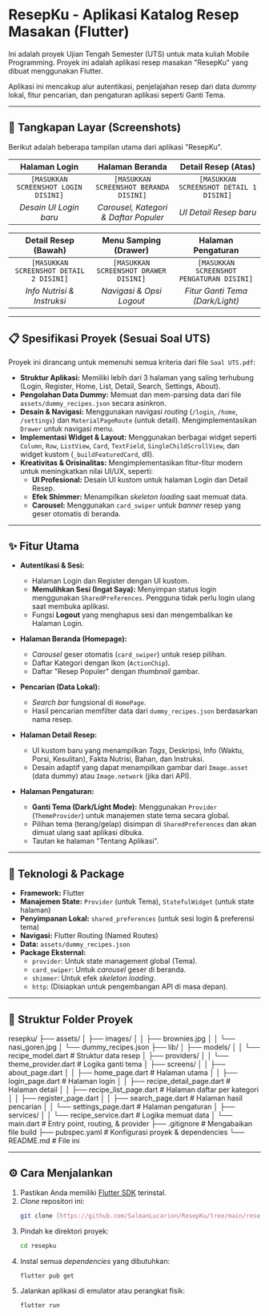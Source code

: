 # ResepKu - Aplikasi Katalog Resep Masakan (Flutter)

Ini adalah proyek Ujian Tengah Semester (UTS) untuk mata kuliah Mobile Programming. Proyek ini adalah aplikasi resep masakan "ResepKu" yang dibuat menggunakan Flutter.

Aplikasi ini mencakup alur autentikasi, penjelajahan resep dari data *dummy* lokal, fitur pencarian, dan pengaturan aplikasi seperti Ganti Tema.

---

## 📸 Tangkapan Layar (Screenshots)

Berikut adalah beberapa tampilan utama dari aplikasi "ResepKu".

| Halaman Login | Halaman Beranda | Detail Resep (Atas) |
| :---: | :---: | :---: |
| `[MASUKKAN SCREENSHOT LOGIN DISINI]` | `[MASUKKAN SCREENSHOT BERANDA DISINI]` | `[MASUKKAN SCREENSHOT DETAIL 1 DISINI]` |
| *Desain UI Login baru* | *Carousel, Kategori & Daftar Populer* | *UI Detail Resep baru* |

| Detail Resep (Bawah) | Menu Samping (Drawer) | Halaman Pengaturan |
| :---: | :---: | :---: |
| `[MASUKKAN SCREENSHOT DETAIL 2 DISINI]` | `[MASUKKAN SCREENSHOT DRAWER DISINI]` | `[MASUKKAN SCREENSHOT PENGATURAN DISINI]` |
| *Info Nutrisi & Instruksi* | *Navigasi & Opsi Logout* | *Fitur Ganti Tema (Dark/Light)* |

---

## 📋 Spesifikasi Proyek (Sesuai Soal UTS)

Proyek ini dirancang untuk memenuhi semua kriteria dari file `Soal UTS.pdf`:

* **Struktur Aplikasi:** Memiliki lebih dari 3 halaman yang saling terhubung (Login, Register, Home, List, Detail, Search, Settings, About).
* **Pengolahan Data Dummy:** Memuat dan mem-parsing data dari file `assets/dummy_recipes.json` secara asinkron.
* **Desain & Navigasi:** Menggunakan navigasi *routing* (`/login`, `/home`, `/settings`) dan `MaterialPageRoute` (untuk detail). Mengimplementasikan `Drawer` untuk navigasi menu.
* **Implementasi Widget & Layout:** Menggunakan berbagai widget seperti `Column`, `Row`, `ListView`, `Card`, `TextField`, `SingleChildScrollView`, dan widget kustom (`_buildFeaturedCard`, dll).
* **Kreativitas & Orisinalitas:** Mengimplementasikan fitur-fitur modern untuk meningkatkan nilai UI/UX, seperti:
    * **UI Profesional:** Desain UI kustom untuk halaman Login dan Detail Resep.
    * **Efek Shimmer:** Menampilkan *skeleton loading* saat memuat data.
    * **Carousel:** Menggunakan `card_swiper` untuk *banner* resep yang geser otomatis di beranda.

---

## ✨ Fitur Utama

* **Autentikasi & Sesi:**
    * Halaman Login dan Register dengan UI kustom.
    * **Memulihkan Sesi (Ingat Saya):** Menyimpan status login menggunakan `SharedPreferences`. Pengguna tidak perlu login ulang saat membuka aplikasi.
    * Fungsi **Logout** yang menghapus sesi dan mengembalikan ke Halaman Login.

* **Halaman Beranda (Homepage):**
    * *Carousel* geser otomatis (`card_swiper`) untuk resep pilihan.
    * Daftar Kategori dengan Ikon (`ActionChip`).
    * Daftar "Resep Populer" dengan *thumbnail* gambar.

* **Pencarian (Data Lokal):**
    * *Search bar* fungsional di `HomePage`.
    * Hasil pencarian memfilter data dari `dummy_recipes.json` berdasarkan nama resep.

* **Halaman Detail Resep:**
    * UI kustom baru yang menampilkan *Tags*, Deskripsi, Info (Waktu, Porsi, Kesulitan), Fakta Nutrisi, Bahan, dan Instruksi.
    * Desain adaptif yang dapat menampilkan gambar dari `Image.asset` (data dummy) atau `Image.network` (jika dari API).

* **Halaman Pengaturan:**
    * **Ganti Tema (Dark/Light Mode):** Menggunakan `Provider` (`ThemeProvider`) untuk manajemen state tema secara global.
    * Pilihan tema (terang/gelap) disimpan di `SharedPreferences` dan akan dimuat ulang saat aplikasi dibuka.
    * Tautan ke halaman "Tentang Aplikasi".

---

## 🚀 Teknologi & Package

* **Framework:** Flutter
* **Manajemen State:** `Provider` (untuk Tema), `StatefulWidget` (untuk state halaman)
* **Penyimpanan Lokal:** `shared_preferences` (untuk sesi login & preferensi tema)
* **Navigasi:** Flutter Routing (Named Routes)
* **Data:** `assets/dummy_recipes.json`
* **Package Eksternal:**
    * `provider`: Untuk state management global (Tema).
    * `card_swiper`: Untuk *carousel* geser di beranda.
    * `shimmer`: Untuk efek *skeleton loading*.
    * `http`: (Disiapkan untuk pengembangan API di masa depan).

---

## 📂 Struktur Folder Proyek
resepku/ ├── assets/ │ ├── images/ │ │ ├── brownies.jpg │ │ └── nasi_goren.jpg │ └── dummy_recipes.json ├── lib/ │ ├── models/ │ │ └── recipe_model.dart # Struktur data resep │ ├── providers/ │ │ └── theme_provider.dart # Logika ganti tema │ ├── screens/ │ │ ├── about_page.dart │ │ ├── home_page.dart # Halaman utama │ │ ├── login_page.dart # Halaman login │ │ ├── recipe_detail_page.dart # Halaman detail │ │ ├── recipe_list_page.dart # Halaman daftar per kategori │ │ ├── register_page.dart │ │ ├── search_page.dart # Halaman hasil pencarian │ │ └── settings_page.dart # Halaman pengaturan │ ├── services/ │ │ └── recipe_service.dart # Logika memuat data │ └── main.dart # Entry point, routing, & provider ├── .gitignore # Mengabaikan file build ├── pubspec.yaml # Konfigurasi proyek & dependencies └── README.md # File ini

---

## ⚙️ Cara Menjalankan

1.  Pastikan Anda memiliki [Flutter SDK](https://flutter.dev/docs/get-started/install) terinstal.
2.  *Clone* repositori ini:
    ```bash
    git clone [https://github.com/SalmanLucarion/ResepKu/tree/main/resepku]
    ```
3.  Pindah ke direktori proyek:
    ```bash
    cd resepku
    ```
4.  Instal semua *dependencies* yang dibutuhkan:
    ```bash
    flutter pub get
    ```
5.  Jalankan aplikasi di emulator atau perangkat fisik:
    ```bash
    flutter run
    ```
